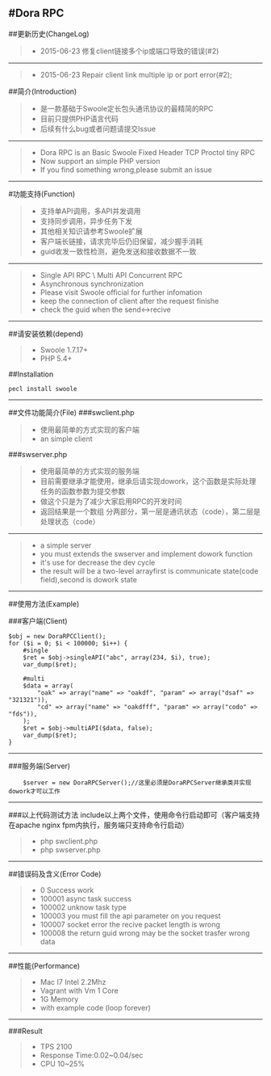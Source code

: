 #Dora RPC
----------
##更新历史(ChangeLog)

> * 2015-06-23 修复client链接多个ip或端口导致的错误(#2)

----------

> * 2015-06-23 Repair client link multiple ip or port error(#2);

##简介(Introduction)

> * 是一款基础于Swoole定长包头通讯协议的最精简的RPC
> * 目前只提供PHP语言代码
> * 后续有什么bug或者问题请提交Issue

----------

> * Dora RPC is an Basic Swoole Fixed Header TCP Proctol tiny RPC
> * Now support an simple PHP version
> * If you find something wrong,please submit an issue

----------

#功能支持(Function)
> * 支持单API调用，多API并发调用
> * 支持同步调用，异步任务下发
> * 其他相关知识请参考Swoole扩展
> * 客户端长链接，请求完毕后仍旧保留，减少握手消耗
> * guid收发一致性检测，避免发送和接收数据不一致

----------

> * Single API RPC \ Multi API Concurrent RPC
> * Asynchronous synchronization
> * Please visit Swoole official for further infomation
> * keep the connection of client after the request finishe
> * check the guid when the send<->recive

----------

##请安装依赖(depend)
> * Swoole 1.7.17+
> * PHP 5.4+

##Installation
```
pecl install swoole
```

----------

##文件功能简介(File)
###swclient.php
> * 使用最简单的方式实现的客户端
> * an simple client

###swserver.php
> * 使用最简单的方式实现的服务端
> * 目前需要继承才能使用，继承后请实现dowork，这个函数是实际处理任务的函数参数为提交参数
> * 做这个只是为了减少大家启用RPC的开发时间
> * 返回结果是一个数组 分两部分，第一层是通讯状态（code），第二层是处理状态（code）

----------

> * a simple server
> * you must extends the swserver and implement dowork function
> * it's use for decrease the dev cycle
> * the result will be a two-level arrayfirst is communicate state(code field),second is dowork state

----------

##使用方法(Example)

###客户端(Client)
```
$obj = new DoraRPCClient();
for ($i = 0; $i < 100000; $i++) {
    #single
    $ret = $obj->singleAPI("abc", array(234, $i), true);
    var_dump($ret);

    #multi
    $data = array(
        "oak" => array("name" => "oakdf", "param" => array("dsaf" => "321321")),
        "cd" => array("name" => "oakdfff", "param" => array("codo" => "fds")),
    );
    $ret = $obj->multiAPI($data, false);
    var_dump($ret);
}
```

----------

###服务端(Server)
```
    $server = new DoraRPCServer();//这里必须是DoraRPCServer继承类并实现dowork才可以工作
```

----------

###以上代码测试方法
include以上两个文件，使用命令行启动即可（客户端支持在apache nginx fpm内执行，服务端只支持命令行启动）
> * php swclient.php
> * php swserver.php

----------

##错误码及含义(Error Code)
> * 0 Success work
> * 100001 async task success
> * 100002 unknow task type
> * 100003 you must fill the api parameter on you request
> * 100007 socket error the recive packet length is wrong
> * 100008 the return guid wrong may be the socket trasfer wrong data

----------

##性能(Performance)
> * Mac I7 Intel 2.2Mhz 
> * Vagrant with Vm 1 Core
> * 1G Memory
> * with example code (loop forever)

----------
###Result
> * TPS 2100
> * Response Time:0.02~0.04/sec
> * CPU 10~25%
